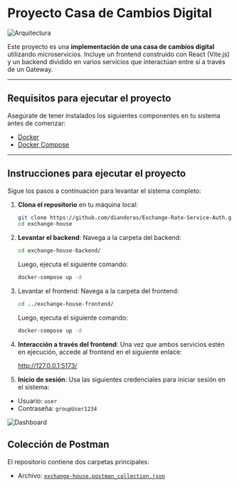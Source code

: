 # Proyecto Casa de Cambios Digital

![Arquitectura](https://i.ibb.co/Q3zgffQR/Screenshot-2025-03-23-181605.png)

Este proyecto es una **implementación de una casa de cambios digital** utilizando microservicios. Incluye un frontend construido con React (Vite.js) y un backend dividido en varios servicios que interactúan entre sí a través de un Gateway.

---

## Requisitos para ejecutar el proyecto

Asegúrate de tener instalados los siguientes componentes en tu sistema antes de comenzar:

- [Docker](https://www.docker.com/)
- [Docker Compose](https://docs.docker.com/compose/)

---

## Instrucciones para ejecutar el proyecto

Sigue los pasos a continuación para levantar el sistema completo:

1. **Clona el repositorio** en tu máquina local:
   ```bash
   git clone https://github.com/dianderas/Exchange-Rate-Service-Auth.git
   cd exchange-house
   ```
2. **Levantar el backend**: Navega a la carpeta del backend:
   ```bash
   cd exchange-house-backend/
   ```
   Luego, ejecuta el siguiente comando:
   ```bash
   docker-compose up -d
   ```
3. Levantar el frontend: Navega a la carpeta del frontend:
   ```bash
   cd ../exchange-house-frontend/
   ```
   Luego, ejecuta el siguiente comando:
   ```bash
   docker-compose up -d
   ```
4. **Interacción a través del frontend**: Una vez que ambos servicios estén en ejecución, accede al frontend en el siguiente enlace:

   http://127.0.0.1:5173/

5. **Inicio de sesión**: Usa las siguientes credenciales para iniciar sesión en el sistema:

- Usuario: `user`
- Contraseña: `groupUser1234`

![Dashboard](https://i.ibb.co/9HrVczpx/Screenshot-2025-03-23-193412.png)

## Colección de Postman

El repositorio contiene dos carpetas principales:

- Archivo: [`exchange-house.postman_collection.json`](https://github.com/dianderas/Exchange-Rate-Service-Auth/blob/main/exchange-house-backend/Exchange%20Rate.postman_collection.json)
